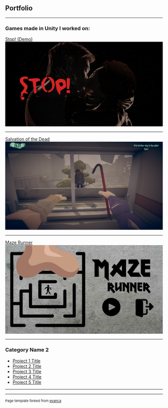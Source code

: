## Portfolio

---

### Games made in Unity I worked on:

[Stop! (Demo)](https://personastudio.itch.io/stop-demo)
<img src="images/StopPortfolio.png?raw=true"/>

---
[Salvation of the Dead](https://salvationofthedead.itch.io/salvation-of-the-dead)
<img src="images/SalvationOfTheDeadPortfollio.png?raw=true"/>

---
[Maze Runner](https://snowfly-studios.itch.io/maze-runner)
<img src="images/MazeRunnerPortfolio.png?raw=true"/>

---

### Category Name 2

- [Project 1 Title](http://example.com/)
- [Project 2 Title](http://example.com/)
- [Project 3 Title](http://example.com/)
- [Project 4 Title](http://example.com/)
- [Project 5 Title](http://example.com/)

---




---
<p style="font-size:11px">Page template forked from <a href="https://github.com/evanca/quick-portfolio">evanca</a></p>
<!-- Remove above link if you don't want to attibute -->
